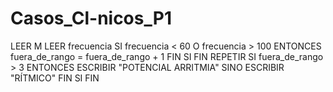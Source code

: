# Casos_Cl-nicos_P1
LEER M
LEER frecuencia
    SI frecuencia < 60 O frecuencia > 100 ENTONCES
        fuera_de_rango = fuera_de_rango + 1
    FIN SI
FIN REPETIR
SI fuera_de_rango > 3 ENTONCES
    ESCRIBIR "POTENCIAL ARRITMIA"
SINO
    ESCRIBIR "RÍTMICO"
FIN SI
FIN
